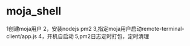 # moja_shell
1创建moja用户
2，安装nodejs  pm2 
3,指定moja用户启动remote-terminal-client/app.js
4，开机自启动
5,pm2日志定时打包，定时清理
